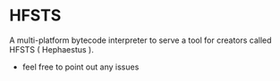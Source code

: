 # HFSTS

A multi-platform bytecode interpreter to serve a tool for creators called HFSTS ( Hephaestus ).

- feel free to point out any issues

